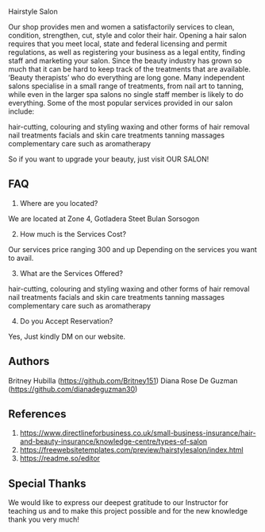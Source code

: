 Hairstyle Salon

Our shop provides men and women a satisfactorily services to clean, condition, strengthen, cut, style and color their hair. Opening a hair salon requires that you meet local, state and federal licensing and permit regulations, as well as registering your business as a legal entity, finding staff and marketing your salon. Since the beauty industry has grown so much that it can be hard to keep track of the treatments that are available. ‘Beauty therapists’ who do everything are long gone. Many independent salons specialise in a small range of treatments, from nail art to tanning, while even in the larger spa salons no single staff member is likely to do everything. Some of the most popular services provided in our salon  include:

hair-cutting, colouring and styling
waxing and other forms of hair removal
nail treatments
facials and skin care treatments
tanning
massages
complementary care such as aromatherapy
 
So if you want to upgrade your beauty, just visit OUR SALON! 
 ## FAQ

 1. Where are you located?
  
  We are located at Zone 4, Gotladera Steet Bulan Sorsogon

2. How much is the Services Cost?

  Our services price ranging 300 and up Depending on the services you want to avail.

3. What are the Services Offered?

  hair-cutting, colouring and styling waxing and other forms of hair removal nail treatments facials and skin care treatments tanning massages complementary care such as aromatherapy

4. Do you Accept Reservation?

  Yes, Just kindly DM on our website.
## Authors

Britney Hubilla (https://github.com/Britney151)
Diana Rose De Guzman (https://github.com/dianadeguzman30)
## References

1. https://www.directlineforbusiness.co.uk/small-business-insurance/hair-and-beauty-insurance/knowledge-centre/types-of-salon
2. https://freewebsitetemplates.com/preview/hairstylesalon/index.html
3. https://readme.so/editor
## Special Thanks 

We would like to express our deepest gratitude to our Instructor for teaching us and to make this project possible and for the new knowledge thank you very much!